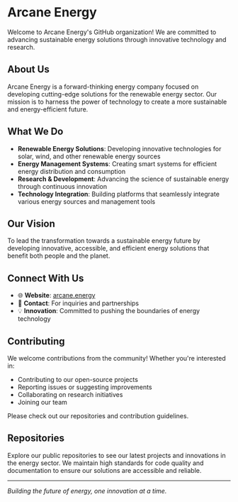 # Arcane Energy

Welcome to Arcane Energy's GitHub organization! We are committed to advancing sustainable energy solutions through innovative technology and research.

## About Us

Arcane Energy is a forward-thinking energy company focused on developing cutting-edge solutions for the renewable energy sector. Our mission is to harness the power of technology to create a more sustainable and energy-efficient future.

## What We Do

- **Renewable Energy Solutions**: Developing innovative technologies for solar, wind, and other renewable energy sources
- **Energy Management Systems**: Creating smart systems for efficient energy distribution and consumption
- **Research & Development**: Advancing the science of sustainable energy through continuous innovation
- **Technology Integration**: Building platforms that seamlessly integrate various energy sources and management tools

## Our Vision

To lead the transformation towards a sustainable energy future by developing innovative, accessible, and efficient energy solutions that benefit both people and the planet.

## Connect With Us

- 🌐 **Website**: [arcane.energy](https://www.arcane.energy)
- 📧 **Contact**: For inquiries and partnerships
- 💡 **Innovation**: Committed to pushing the boundaries of energy technology

## Contributing

We welcome contributions from the community! Whether you're interested in:
- Contributing to our open-source projects
- Reporting issues or suggesting improvements
- Collaborating on research initiatives
- Joining our team

Please check out our repositories and contribution guidelines.

## Repositories

Explore our public repositories to see our latest projects and innovations in the energy sector. We maintain high standards for code quality and documentation to ensure our solutions are accessible and reliable.

---

*Building the future of energy, one innovation at a time.*
